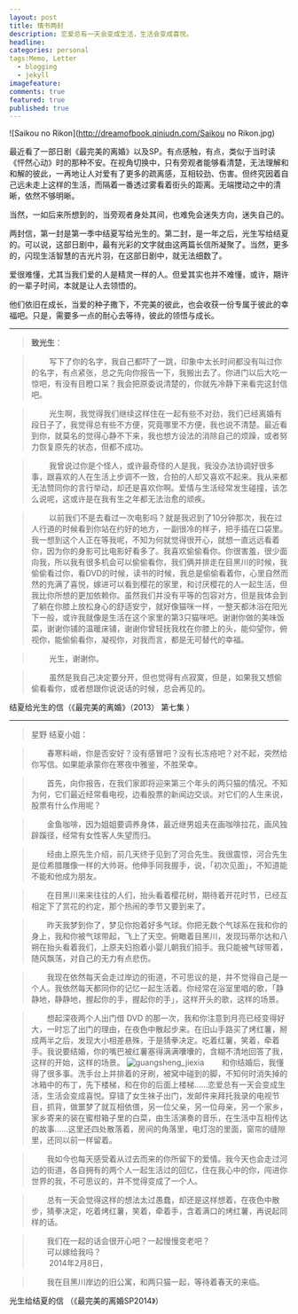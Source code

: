 ```yaml
---
layout: post
title: 情书两封
description: 恋爱总有一天会变成生活，生活会变成喜悦。
headline: 
categories: personal
tags:Memo, Letter
  - blogging
  - jekyll
imagefeature:
comments: true
featured: true
published: true
---
```



![Saikou no Rikon](http://dreamofbook.qiniudn.com/Saikou no Rikon.jpg)

最近看了一部日剧《最完美的离婚》以及SP。有点感触，有点，类似于当时读《怦然心动》时的那种不安。在视角切换中，只有旁观者能够看清楚，无法理解和和解的彼此，一再地让人对爱有了更多的疏离感，互相较劲、伤害。但终究因着自己远未走上这样的生活，而隔着一番透过雾看着街头的距离。无端搅动之中的清晰，依然不够明晰。

当然，一如后来所想到的，当旁观者身处其间，也难免会迷失方向，迷失自己的。

两封信，第一封是第一季中结夏写给光生的。第二封，是一年之后，光生写给结夏的。可以说，这部日剧中，最有光彩的文字就由这两篇长信所凝聚了。当然，更多的，闪现生活智慧的吉光片羽，在这部日剧中，就无法细数了。

爱很难懂，尤其当我们爱的人是精灵一样的人。但爱其实也并不难懂，或许，期许的一辈子时间，本就是让人去领悟的。

他们依旧在成长，当爱的种子撒下，不完美的彼此，也会收获一份专属于彼此的幸福吧。只是，需要多一点的耐心去等待，彼此的领悟与成长。

***


>**致光生**： 

>　　 写下了你的名字，我自己都吓了一跳，印象中太长时间都没有叫过你的名字，有点紧张，总之先向你报告一下，我搬出去了。你进门以后大吃一惊吧，有没有目瞪口呆？我会把原委说清楚的，你就先冷静下来看完这封信吧。   

>　　 光生啊，我觉得我们继续这样住在一起有些不对劲，我们已经离婚有段日子了，我觉得总有些不方便，究竟哪里不方便，我也说不清楚。最近看到你，就莫名的觉得心静不下来，我也想方设法的消除自己的烦躁，或者努力恢复原先的状态，但都不成功。   

>　　 我曾说过你是个怪人，或许最奇怪的人是我，我没办法协调好很多事，跟喜欢的人在生活上步调不一致，合拍的人却又喜欢不起来。我从来都无法赞同你的言行举动，却还是喜欢你啊。爱情与生活经常发生碰撞，该怎么说呢，这或许是在我有生之年都无法治愈的顽疾。   

>　　 以前我们不是去看过一次电影吗？就是我迟到了10分钟那次，我在过人行道的时候看到你站在约好的地方，一副很冷的样子，把手插在口袋里。我一想到这个人正在等我呢，不知为何就觉得很开心，就想一直远远看着你，因为你的身影可比电影好看多了。我喜欢偷偷看你。你很害羞，很少面向我，所以我有很多机会可以偷偷看你，我们俩并排走在目黑川的时候，我偷偷看过你，看DVD的时候，读书的时候，我总是偷偷看着你，心里自然而然的充满了喜悦，嫁进可以看到樱花的家里，和讨厌樱花的人一起生活，但我比你所想的更加依赖你。虽然我们并没有平等的包容对方，但是我体会到了躺在你膝上放松身心的舒适安宁，就好像猫咪一样，一整天都沐浴在阳光下一般，或许我就像是生活在这个家里的第3只猫咪吧。谢谢你做的美味饭菜，谢谢你铺的温暖床铺，谢谢你曾轻抚我枕在你膝上的头，能仰望你，俯视你，能偷偷看你，凝视你，对我而言，都是无可替代的幸福。   

>　　 光生，谢谢你。 

>　　 虽然是我自己决定要分开，但也觉得有点寂寞，但是，如果我又想偷偷看看你，或者想跟你说说话的时候，总会再见的。 
>　　 

结夏给光生的信（《最完美的离婚》（2013） 第七集 ）
　　 
　
***


>星野 结夏小姐： 
 
>　　春寒料峭，你是否安好？没有感冒吧？没有长冻疮吧？对不起，突然给你写信。如果能承蒙你在寒夜中雅鉴，不胜荣幸。 

>　　首先，向你报告，在我们家即将迎来第三个年头的两只猫的情况。不知为何，它们最近经常看电视，边看股票的新闻边交谈。对它们的人生来说，股票有什么作用呢？ 
 
>　　金鱼咖啡，因为姐姐要调养身体，最近继男姐夫在画咖啡拉花，画风独辟蹊径，经常有女性客人失望而归。

>　　经由上原先生介绍，前几天终于见到了河合先生。我很震惊，河合先生是位希腊雕像一样的大帅哥。他伸手同我握手，说，「初次见面」，不知道能不能和他成为朋友。 

>　　在目黑川来来往往的人们，抬头看着樱花树，期待着开花时节，已经互相定下了赏花的约定，那个热闹的季节又要到来了。 

>　　昨天我梦到你了，梦见你抱着好多气球。你把无数个气球系在我和你的身上，我和你被气球带起，飞上了天空。俯瞰着目黑川，发现玛蒂尔达和八朔在抬头看着我们，上原夫妇抱着小婴儿朝我们招手。我只能被气球带着，随风飘荡，对自己的无力有点悲伤。 

>　　我现在依然每天会走过岸边的街道，不可思议的是，并不觉得自己是一个人。我依然每天都同你的记忆一起生活着。你经常在浴室里唱的歌，「静静地，静静地，握起你的手，握起你的手」，这样开头的歌，这样的场景。 

>　　想起深夜两个人出门借 DVD 的那一次，我和你注意到月亮已经变得好大，一时忘了出门的理由，在夜色中散起步来。在旧山手路买了烤红薯，掰成两半之后，发现大小相差悬殊，于是猜拳决定。吃着红薯，笑着，牵着手。我说要结婚，你的嘴巴被红薯塞得满满囔囔的，含糊不清地回答了我，这样的开始，这样的场景。 
![guangsheng_jiexia](http://dreamofbook.qiniudn.com/guangsheng_jiexia.jpg)
>　　和你结婚后，我懂得了很多事。洗手台上并排着的牙刷，被窝中碰到的脚，不知何时消失掉的冰箱中的布丁，先下楼梯，和在你的后面上楼梯……恋爱总有一天会变成生活，生活会变成喜悦。穿错了女生袜子出门，发邮件来拜托我录的电视节目，抓背，做噩梦了就互相依偎，另一位父亲，另一位母亲，另一个家乡，家乡寄来的装在蜜柑箱子里的白菜，由生活演奏的音乐，在生活中互相传达的故事……这里还四处散落着，房间的角落里，电灯泡的里面，窗帘的缝隙里，还同以前一样留着。 

>　　我如今也每天感受着从过去而来的你所留下的爱情。我今天也会走过河边的街道，各自拥有的两个人一起生活过的回忆，住在我心中的你，闯进你世界的我，不可思议的，并不觉得变成了一个人。 
 
>　　总有一天会觉得这样的想法太过愚蠢，却还是这样想着，在夜色中散步，猜拳决定，吃着烤红薯，笑着，牵着手，含着满口的烤红薯，再说起同样的话。 
 
>　　我们在一起的话会很开心吧？一起慢慢变老吧？   
　　可以嫁给我吗？   
　　 
   2014年2月8日，   

>　　我在目黑川岸边的旧公寓，和两只猫一起，等待着春天的来临。   

光生给结夏的信 （《最完美的离婚SP2014》）